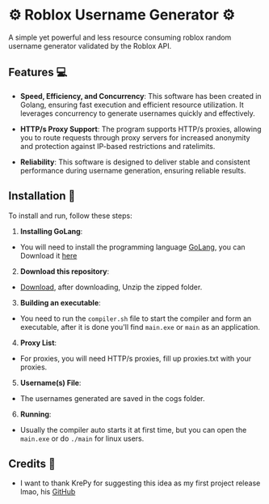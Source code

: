 # ⚙️ Roblox Username Generator ⚙️

A simple yet powerful and less resource consuming roblox random username generator validated by the Roblox API.

## Features 💻

- **Speed, Efficiency, and Concurrency**: This software has been created in Golang, ensuring fast execution and efficient resource utilization. It leverages concurrency to generate usernames quickly and effectively.

- **HTTP/s Proxy Support**: The program supports HTTP/s proxies, allowing you to route requests through proxy servers for increased anonymity and protection against IP-based restrictions and ratelimits.

- **Reliability**: This software is designed to deliver stable and consistent performance during username generation, ensuring reliable results.

## Installation 🔌

To install and run, follow these steps:

1. **Installing GoLang**:

- You will need to install the programming language [GoLang](https://go.dev/), you can Download it [here](https://go.dev/doc/install)

2. **Download this repository**:

- [Download](https://github.com/novak5712/roblox-username-gen/archive/refs/heads/main.zip), after downloading, Unzip the zipped folder.

3. **Building an executable**:

- You need to run the `compiler.sh` file to start the compiler and form an executable, after it is done you'll find `main.exe` or `main` as an application.

4. **Proxy List**: 

- For proxies, you will need HTTP/s proxies, fill up proxies.txt with your proxies.

5. **Username(s) File**:

- The usernames generated are saved in the cogs folder.

6. **Running**:

- Usually the compiler auto starts it at first time, but you can open the `main.exe` or do `./main` for linux users.

## Credits 🥇

- I want to thank KrePy for suggesting this idea as my first project release lmao, his [GitHub](https://github.com/KrePy)

